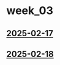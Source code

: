 # week_03 <!-- markmap: foldAll -->
## [2025-02-17](2025-02-17/2025-02-17.html)
## [2025-02-18](2025-02-18/2025-02-18.html)
